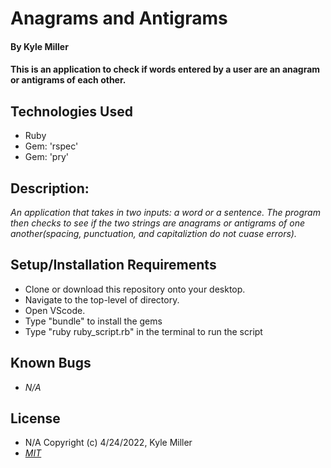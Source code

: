 # Anagrams and Antigrams

#### By Kyle Miller

#### This is an application to check if words entered by a user are an anagram or antigrams of each other.

## Technologies Used

* Ruby
* Gem: 'rspec'
* Gem: 'pry'

## Description:
_An application that takes in two inputs: a word or a sentence. The program then checks to see if the two strings are anagrams or antigrams of one another(spacing, punctuation, and capitaliztion do not cuase errors)._

## Setup/Installation Requirements

* Clone or download this repository onto your desktop.
* Navigate to the top-level of directory.
* Open VScode.
* Type "bundle" to install the gems
* Type "ruby ruby_script.rb" in the terminal to run the script

## Known Bugs

- _N/A_

## License

- N/A Copyright (c) 4/24/2022, Kyle Miller
- _[MIT](https://opensource.org/licenses/MIT)_